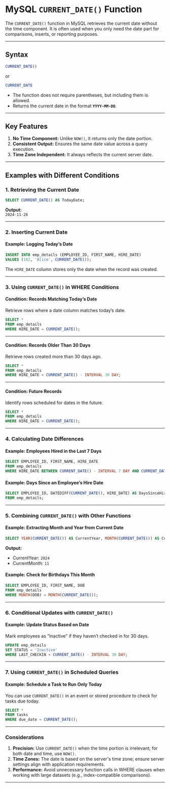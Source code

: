 
# **MySQL `CURRENT_DATE()` Function**

The `CURRENT_DATE()` function in MySQL retrieves the current date without the time component. It is often used when you only need the date part for comparisons, inserts, or reporting purposes.

---

## **Syntax**
```sql
CURRENT_DATE()
```
or
```sql
CURRENT_DATE
```

- The function does not require parentheses, but including them is allowed.
- Returns the current date in the format **`YYYY-MM-DD`**.

---

## **Key Features**
1. **No Time Component:** Unlike `NOW()`, it returns only the date portion.
2. **Consistent Output:** Ensures the same date value across a query execution.
3. **Time Zone Independent:** It always reflects the current server date.

---

## **Examples with Different Conditions**

### **1. Retrieving the Current Date**
```sql
SELECT CURRENT_DATE() AS TodayDate;
```
**Output:**  
`2024-11-26`

---

### **2. Inserting Current Date**

#### Example: Logging Today’s Date
```sql
INSERT INTO emp_details (EMPLOYEE_ID, FIRST_NAME, HIRE_DATE)
VALUES (102, 'Alice', CURRENT_DATE());
```
The `HIRE_DATE` column stores only the date when the record was created.

---

### **3. Using `CURRENT_DATE()` in WHERE Conditions**

#### **Condition: Records Matching Today’s Date**
Retrieve rows where a date column matches today’s date.

```sql
SELECT * 
FROM emp_details
WHERE HIRE_DATE = CURRENT_DATE();
```

---

#### **Condition: Records Older Than 30 Days**
Retrieve rows created more than 30 days ago.

```sql
SELECT * 
FROM emp_details
WHERE HIRE_DATE < CURRENT_DATE() - INTERVAL 30 DAY;
```

---

#### **Condition: Future Records**
Identify rows scheduled for dates in the future.

```sql
SELECT * 
FROM emp_details
WHERE HIRE_DATE > CURRENT_DATE();
```

---

### **4. Calculating Date Differences**

#### Example: Employees Hired in the Last 7 Days
```sql
SELECT EMPLOYEE_ID, FIRST_NAME, HIRE_DATE
FROM emp_details
WHERE HIRE_DATE BETWEEN CURRENT_DATE() - INTERVAL 7 DAY AND CURRENT_DATE();
```

#### Example: Days Since an Employee’s Hire Date
```sql
SELECT EMPLOYEE_ID, DATEDIFF(CURRENT_DATE(), HIRE_DATE) AS DaysSinceHired
FROM emp_details;
```

---

### **5. Combining `CURRENT_DATE()` with Other Functions**

#### Example: Extracting Month and Year from Current Date
```sql
SELECT YEAR(CURRENT_DATE()) AS CurrentYear, MONTH(CURRENT_DATE()) AS CurrentMonth;
```
**Output:**  
- CurrentYear: `2024`  
- CurrentMonth: `11`

#### Example: Check for Birthdays This Month
```sql
SELECT EMPLOYEE_ID, FIRST_NAME, DOB
FROM emp_details
WHERE MONTH(DOB) = MONTH(CURRENT_DATE());
```

---

### **6. Conditional Updates with `CURRENT_DATE()`**

#### Example: Update Status Based on Date
Mark employees as "Inactive" if they haven’t checked in for 30 days.

```sql
UPDATE emp_details
SET STATUS = 'Inactive'
WHERE LAST_CHECKIN < CURRENT_DATE() - INTERVAL 30 DAY;
```

---

### **7. Using `CURRENT_DATE()` in Scheduled Queries**

#### Example: Schedule a Task to Run Only Today
You can use `CURRENT_DATE()` in an event or stored procedure to check for tasks due today.

```sql
SELECT * 
FROM tasks
WHERE due_date = CURRENT_DATE();
```

---


### **Considerations**

1. **Precision:** Use `CURRENT_DATE()` when the time portion is irrelevant; for both date and time, use `NOW()`.
2. **Time Zones:** The date is based on the server's time zone; ensure server settings align with application requirements.
3. **Performance:** Avoid unnecessary function calls in WHERE clauses when working with large datasets (e.g., index-compatible comparisons).

---
